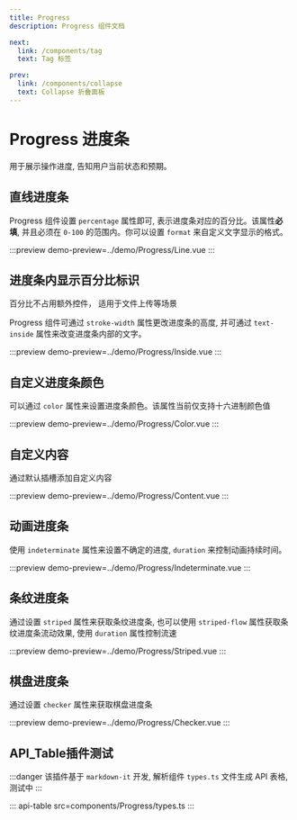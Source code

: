 ```yaml
---
title: Progress
description: Progress 组件文档

next:
  link: /components/tag
  text: Tag 标签

prev:
  link: /components/collapse
  text: Collapse 折叠面板
---
```


# Progress 进度条

用于展示操作进度, 告知用户当前状态和预期。

## 直线进度条

Progress 组件设置 `percentage` 属性即可, 表示进度条对应的百分比。该属性**必填**, 并且必须在 `0-100` 的范围内。你可以设置 `format` 来自定义文字显示的格式。

:::preview
demo-preview=../demo/Progress/Line.vue
:::

## 进度条内显示百分比标识

百分比不占用额外控件， 适用于文件上传等场景

Progress 组件可通过 `stroke-width` 属性更改进度条的高度, 并可通过 `text-inside` 属性来改变进度条内部的文字。

:::preview
demo-preview=../demo/Progress/Inside.vue
:::

## 自定义进度条颜色

可以通过 `color` 属性来设置进度条颜色。该属性当前仅支持十六进制颜色值

:::preview
demo-preview=../demo/Progress/Color.vue
:::

## 自定义内容

通过默认插槽添加自定义内容

:::preview
demo-preview=../demo/Progress/Content.vue
:::

## 动画进度条

使用 `indeterminate` 属性来设置不确定的进度, `duration` 来控制动画持续时间。

:::preview
demo-preview=../demo/Progress/Indeterminate.vue
:::

## 条纹进度条

通过设置 `striped` 属性来获取条纹进度条, 也可以使用 `striped-flow` 属性获取条纹进度条流动效果, 使用 `duration` 属性控制流速

:::preview
demo-preview=../demo/Progress/Striped.vue
:::

## 棋盘进度条

通过设置 `checker` 属性来获取棋盘进度条

:::preview
demo-preview=../demo/Progress/Checker.vue
:::

## API_Table插件测试

:::danger
该插件基于 `markdown-it` 开发, 解析组件 `types.ts` 文件生成 API 表格, 测试中
:::

::: api-table src=components/Progress/types.ts
:::
